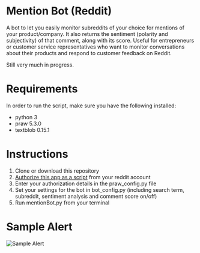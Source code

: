 # Mention Bot (Reddit)
A bot to let you easily monitor subreddits of your choice for mentions of your product/company. It also returns the sentiment (polarity and subjectivity) of that comment, along with its score. Useful for entrepreneurs or customer service representatives who want to monitor conversations about their products and respond to customer feedback on Reddit.

Still very much in progress.

# Requirements
In order to run the script, make sure you have the following installed:
- python 3 
- praw 5.3.0
- textblob 0.15.1

# Instructions
1. Clone or download this repository
2. [Authorize this app as a script](https://github.com/reddit-archive/reddit/wiki/OAuth2) from your reddit account
3. Enter your authorization details in the praw_config.py file
4. Set your settings for the bot in bot_config.py (including search term, subreddit, sentiment analysis and comment score on/off)
5. Run mentionBot.py from your terminal

# Sample Alert
![Sample Alert](https://image.ibb.co/huMmjn/Screenshot_from_2018_03_24_21_00_51.png)